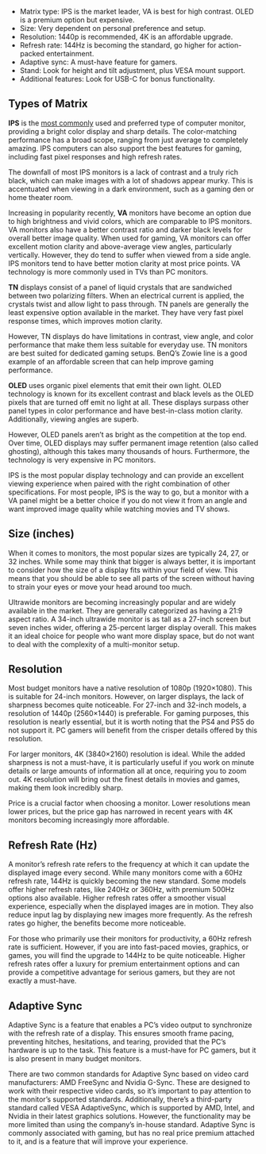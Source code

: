 - Matrix type: IPS is the market leader, VA is best for high contrast. OLED is a premium option but expensive.
- Size: Very dependent on personal preference and setup.
- Resolution: 1440p is recommended, 4K is an affordable upgrade.
- Refresh rate: 144Hz is becoming the standard, go higher for action-packed entertainment.
- Adaptive sync: A must-have feature for gamers.
- Stand: Look for height and tilt adjustment, plus VESA mount support.
- Additional features: Look for USB-C for bonus functionality.

## Types of Matrix
**IPS** is the [most commonly](https://www.adorama.com/alc/how-to-choose-a-computer-monitor/) used and preferred type of computer monitor, providing a bright color display and sharp details. The color-matching performance has a broad scope, ranging from just average to completely amazing. IPS computers can also support the best features for gaming, including fast pixel responses and high refresh rates.

The downfall of most IPS monitors is a lack of contrast and a truly rich black, which can make images with a lot of shadows appear murky. This is accentuated when viewing in a dark environment, such as a gaming den or home theater room.

Increasing in popularity recently, **VA** monitors have become an option due to high brightness and vivid colors, which are comparable to IPS monitors. VA monitors also have a better contrast ratio and darker black levels for overall better image quality. When used for gaming, VA monitors can offer excellent motion clarity and above-average view angles, particularly vertically. However, they do tend to suffer when viewed from a side angle. IPS monitors tend to have better motion clarity at most price points. VA technology is more commonly used in TVs than PC monitors.

**TN** displays consist of a panel of liquid crystals that are sandwiched between two polarizing filters. When an electrical current is applied, the crystals twist and allow light to pass through. TN panels are generally the least expensive option available in the market. They have very fast pixel response times, which improves motion clarity.

However, TN displays do have limitations in contrast, view angle, and color performance that make them less suitable for everyday use. TN monitors are best suited for dedicated gaming setups. BenQ’s Zowie line is a good example of an affordable screen that can help improve gaming performance.

**OLED** uses organic pixel elements that emit their own light. OLED technology is known for its excellent contrast and black levels as the OLED pixels that are turned off emit no light at all. These displays surpass other panel types in color performance and have best-in-class motion clarity. Additionally, viewing angles are superb.

However, OLED panels aren’t as bright as the competition at the top end. Over time, OLED displays may suffer permanent image retention (also called ghosting), although this takes many thousands of hours. Furthermore, the technology is very expensive in PC monitors.

IPS is the most popular display technology and can provide an excellent viewing experience when paired with the right combination of other specifications. For most people, IPS is the way to go, but a monitor with a VA panel might be a better choice if you do not view it from an angle and want improved image quality while watching movies and TV shows.

## Size (inches)
When it comes to monitors, the most popular sizes are typically 24, 27, or 32 inches. While some may think that bigger is always better, it is important to consider how the size of a display fits within your field of view. This means that you should be able to see all parts of the screen without having to strain your eyes or move your head around too much.

Ultrawide monitors are becoming increasingly popular and are widely available in the market. They are generally categorized as having a 21:9 aspect ratio. A 34-inch ultrawide monitor is as tall as a 27-inch screen but seven inches wider, offering a 25-percent larger display overall. This makes it an ideal choice for people who want more display space, but do not want to deal with the complexity of a multi-monitor setup. 

## Resolution
Most budget monitors have a native resolution of 1080p (1920×1080). This is suitable for 24-inch monitors. However, on larger displays, the lack of sharpness becomes quite noticeable. For 27-inch and 32-inch models, a resolution of 1440p (2560×1440) is preferable. For gaming purposes, this resolution is nearly essential, but it is worth noting that the PS4 and PS5 do not support it. PC gamers will benefit from the crisper details offered by this resolution.

For larger monitors, 4K (3840×2160) resolution is ideal. While the added sharpness is not a must-have, it is particularly useful if you work on minute details or large amounts of information all at once, requiring you to zoom out. 4K resolution will bring out the finest details in movies and games, making them look incredibly sharp.

Price is a crucial factor when choosing a monitor. Lower resolutions mean lower prices, but the price gap has narrowed in recent years with 4K monitors becoming increasingly more affordable.

## Refresh Rate (Hz)
A monitor’s refresh rate refers to the frequency at which it can update the displayed image every second. While many monitors come with a 60Hz refresh rate, 144Hz is quickly becoming the new standard. Some models offer higher refresh rates, like 240Hz or 360Hz, with premium 500Hz options also available. Higher refresh rates offer a smoother visual experience, especially when the displayed images are in motion. They also reduce input lag by displaying new images more frequently. As the refresh rates go higher, the benefits become more noticeable. 

For those who primarily use their monitors for productivity, a 60Hz refresh rate is sufficient. However, if you are into fast-paced movies, graphics, or games, you will find the upgrade to 144Hz to be quite noticeable. Higher refresh rates offer a luxury for premium entertainment options and can provide a competitive advantage for serious gamers, but they are not exactly a must-have.

## Adaptive Sync
Adaptive Sync is a feature that enables a PC’s video output to synchronize with the refresh rate of a display. This ensures smooth frame pacing, preventing hitches, hesitations, and tearing, provided that the PC’s hardware is up to the task. This feature is a must-have for PC gamers, but it is also present in many budget monitors. 

There are two common standards for Adaptive Sync based on video card manufacturers: AMD FreeSync and Nvidia G-Sync. These are designed to work with their respective video cards, so it’s important to pay attention to the monitor’s supported standards. Additionally, there’s a third-party standard called VESA AdaptiveSync, which is supported by AMD, Intel, and Nvidia in their latest graphics solutions. However, the functionality may be more limited than using the company’s in-house standard. Adaptive Sync is commonly associated with gaming, but has no real price premium attached to it, and is a feature that will improve your experience.
